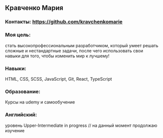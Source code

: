 ## Кравченко Мария
### Контакты: https://github.com/kravchenkomarie
### Моя цель:
стать высокопрофессиональным разработчиком, который умеет решать сложные и нестандартные задачи, после чего использовать свои навыки для того, чтобы изменить мир к лучшему!
### Навыки:
HTML, CSS, SCSS, JavaScript, Git, React, TypeScript
### Образование:
Курсы на udemy и самообучение
### Английский:
уровень Upper-Intermediate in progress // на данный момент продолжаю изучение
